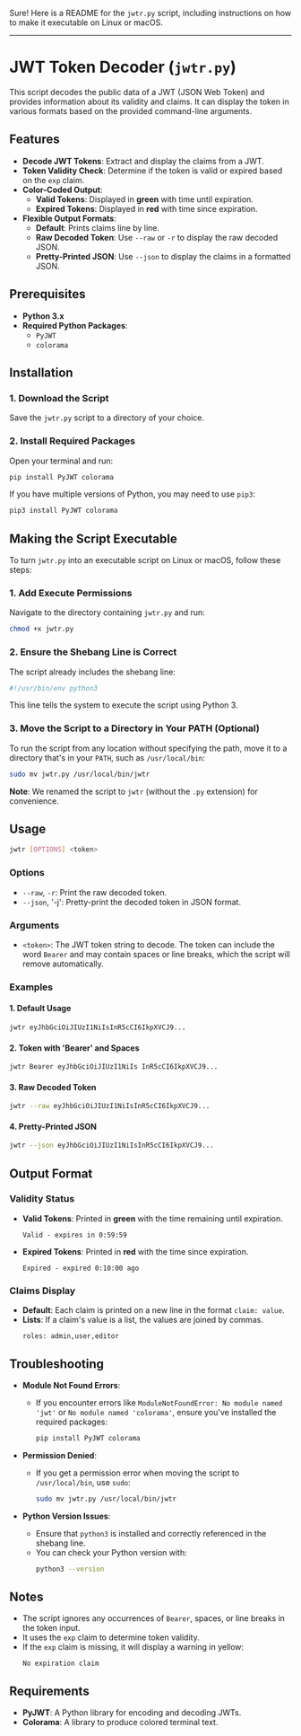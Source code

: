 Sure! Here is a README for the `jwtr.py` script, including instructions on how to make it executable on Linux or macOS.

---

# JWT Token Decoder (`jwtr.py`)

This script decodes the public data of a JWT (JSON Web Token) and provides information about its validity and claims. It can display the token in various formats based on the provided command-line arguments.

## Features

- **Decode JWT Tokens**: Extract and display the claims from a JWT.
- **Token Validity Check**: Determine if the token is valid or expired based on the `exp` claim.
- **Color-Coded Output**:
  - **Valid Tokens**: Displayed in **green** with time until expiration.
  - **Expired Tokens**: Displayed in **red** with time since expiration.
- **Flexible Output Formats**:
  - **Default**: Prints claims line by line.
  - **Raw Decoded Token**: Use `--raw` or `-r` to display the raw decoded JSON.
  - **Pretty-Printed JSON**: Use `--json` to display the claims in a formatted JSON.

## Prerequisites

- **Python 3.x**
- **Required Python Packages**:
  - `PyJWT`
  - `colorama`

## Installation

### 1. Download the Script

Save the `jwtr.py` script to a directory of your choice.

### 2. Install Required Packages

Open your terminal and run:

```bash
pip install PyJWT colorama
```

If you have multiple versions of Python, you may need to use `pip3`:

```bash
pip3 install PyJWT colorama
```

## Making the Script Executable

To turn `jwtr.py` into an executable script on Linux or macOS, follow these steps:

### 1. Add Execute Permissions

Navigate to the directory containing `jwtr.py` and run:

```bash
chmod +x jwtr.py
```

### 2. Ensure the Shebang Line is Correct

The script already includes the shebang line:

```python
#!/usr/bin/env python3
```

This line tells the system to execute the script using Python 3.

### 3. Move the Script to a Directory in Your PATH (Optional)

To run the script from any location without specifying the path, move it to a directory that's in your `PATH`, such as `/usr/local/bin`:

```bash
sudo mv jwtr.py /usr/local/bin/jwtr
```

**Note**: We renamed the script to `jwtr` (without the `.py` extension) for convenience.

## Usage

```bash
jwtr [OPTIONS] <token>
```

### Options

- `--raw`, `-r`: Print the raw decoded token.
- `--json`, '-j': Pretty-print the decoded token in JSON format.

### Arguments

- `<token>`: The JWT token string to decode. The token can include the word `Bearer` and may contain spaces or line breaks, which the script will remove automatically.

### Examples

#### 1. Default Usage

```bash
jwtr eyJhbGciOiJIUzI1NiIsInR5cCI6IkpXVCJ9...
```

#### 2. Token with 'Bearer' and Spaces

```bash
jwtr Bearer eyJhbGciOiJIUzI1NiIs InR5cCI6IkpXVCJ9...
```

#### 3. Raw Decoded Token

```bash
jwtr --raw eyJhbGciOiJIUzI1NiIsInR5cCI6IkpXVCJ9...
```

#### 4. Pretty-Printed JSON

```bash
jwtr --json eyJhbGciOiJIUzI1NiIsInR5cCI6IkpXVCJ9...
```

## Output Format

### Validity Status

- **Valid Tokens**: Printed in **green** with the time remaining until expiration.
  ```
  Valid - expires in 0:59:59
  ```
- **Expired Tokens**: Printed in **red** with the time since expiration.
  ```
  Expired - expired 0:10:00 ago
  ```

### Claims Display

- **Default**: Each claim is printed on a new line in the format `claim: value`.
- **Lists**: If a claim's value is a list, the values are joined by commas.
  ```
  roles: admin,user,editor
  ```

## Troubleshooting

- **Module Not Found Errors**:
  - If you encounter errors like `ModuleNotFoundError: No module named 'jwt'` or `No module named 'colorama'`, ensure you've installed the required packages:
    ```bash
    pip install PyJWT colorama
    ```

- **Permission Denied**:
  - If you get a permission error when moving the script to `/usr/local/bin`, use `sudo`:
    ```bash
    sudo mv jwtr.py /usr/local/bin/jwtr
    ```

- **Python Version Issues**:
  - Ensure that `python3` is installed and correctly referenced in the shebang line.
  - You can check your Python version with:
    ```bash
    python3 --version
    ```

## Notes

- The script ignores any occurrences of `Bearer`, spaces, or line breaks in the token input.
- It uses the `exp` claim to determine token validity.
- If the `exp` claim is missing, it will display a warning in yellow:
  ```
  No expiration claim
  ```

## Requirements

- **PyJWT**: A Python library for encoding and decoding JWTs.
- **Colorama**: A library to produce colored terminal text.
